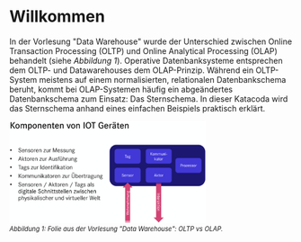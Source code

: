# Willkommen

In der Vorlesung "Data Warehouse" wurde der Unterschied zwischen Online Transaction Processing (OLTP) und Online Analytical Processing (OLAP) behandelt (siehe _Abbildung 1_).
Operative Datenbanksysteme entsprechen dem OLTP- und Datawarehouses dem OLAP-Prinzip.
Während ein OLTP-System meistens auf einem normalisierten, relationalen Datenbankschema beruht, kommt bei OLAP-Systemen häufig ein abgeändertes Datenbankschema zum Einsatz: Das Sternschema.
In dieser Katacoda wird das Sternschema anhand eines einfachen Beispiels praktisch erklärt.

<img src="assets/Vorlesungsbezug.png" alt="OLAP Data Cube Beispiel" style="max-width: 350px; display: block">
<i style="font-size: 80%">Abbildung 1: Folie aus der Vorlesung "Data Warehouse": OLTP vs OLAP.</i>